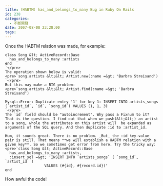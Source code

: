 ```yaml
---
title: (HABTM) has_and_belongs_to_many Bug in Ruby On Rails
id: 238
categories:
  - 不斷開發
date: 2007-08-08 23:28:00
tags:
---
```


Once the HABTM relation was made, for example:

    class Song &lt; ActiveRecord::Base
      has_and_belongs_to_many :artists
    end
    `</pre>
    The operation shown below is valid:
    <pre>`song.artists &lt;&lt; Artist.new(:name =&gt; 'Barbra Streisand')
    `</pre>
    But this may make a BIG problem:
    <pre>`song.artists &lt;&lt; Artist.find(:name =&gt; 'Barbra Streisand')

    Mysql::Error: Duplicate entry '1' for key 1: INSERT INTO artists_songs (`artist_id`, `id`, `song_id`) VALUES (1, 1, 3)
    `</pre>
    The `id` field should be "autoincrement". Why pass a Fixnum to it? That is the question. I find out that when we push(&lt;&lt;) an artist to a song, whole the attributes on this artist will  be expanded as arguments of the SQL query. And then duplicate :id to :artist_id.

    Hum, it sounds great. There is no problem. _But_ the :id key-value pair is still. That means **we will establish a HABTM relation with a given key**. So we sometimes get error from here. Try the tricky way:
    <pre>`class Song &lt; ActiveRecord::Base
      has_and_belongs_to_many :artists,
      :insert_sql =&gt; 'INSERT INTO `artists_songs` ( `song_id`, `artist_id` )
                      VALUES (#{id}, #{record.id})'
    end

How awful the code!